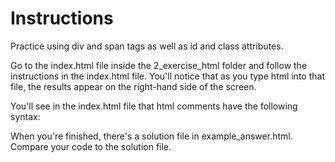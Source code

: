 # Instructions

Practice using div and span tags as well as id and class attributes. 

Go to the index.html file inside the 2_exercise_html folder and follow the instructions in the index.html file. You'll notice that as you type html into that file, the results appear on the right-hand side of the screen.

You'll see in the index.html file that html comments have the following syntax:

<!-- This is an html comment -->

When you're finished, there's a solution file in example_answer.html. Compare your code to the solution file.